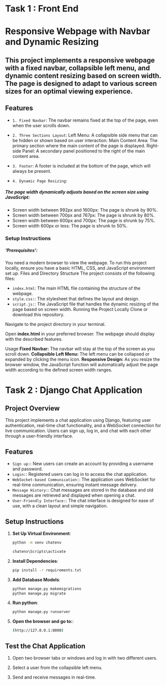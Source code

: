 # Task 1 : Front End
# Responsive Webpage with Navbar and Dynamic Resizing
## This project implements a responsive webpage with a fixed navbar, collapsible left menu, and dynamic content resizing based on screen width. The page is designed to adapt to various screen sizes for an optimal viewing experience.

## Features
- `1. Fixed Navbar`: 
The navbar remains fixed at the top of the page, even when the user scrolls down.

- `2. Three Sections Layout`: 
Left Menu: A collapsible side menu that can be hidden or shown based on user interaction.
Main Content Area: The primary section where the main content of the page is displayed.
Right-side Panel: A secondary panel positioned to the right of the main content area.

- `3. Footer`: 
A footer is included at the bottom of the page, which will always be present.

- `4. Dynamic Page Resizing`: 
##### The page width dynamically adjusts based on the screen size using JavaScript:
- Screen width between 992px and 1600px: The page is shrunk by 90%.
- Screen width between 700px and 767px: The page is shrunk by 80%.
- Screen width between 600px and 700px: The page is shrunk by 75%.
- Screen width 600px or less: The page is shrunk to 50%.
### Setup Instructions
##### 'Prerequisites':
You need a modern browser to view the webpage.
To run this project locally, ensure you have a basic HTML, CSS, and JavaScript environment set up.
Files and Directory Structure
The project consists of the following files:

- `index.html`: The main HTML file containing the structure of the webpage.
- `style.css:`: The stylesheet that defines the layout and design.
- `script.js:`: The JavaScript file that handles the dynamic resizing of the page based on screen width.
Running the Project Locally
Clone or download this repository.

Navigate to the project directory in your terminal.

Open **index.html** in your preferred browser. The webpage should display with the described features.

Usage
**Fixed Navbar:** The navbar will stay at the top of the screen as you scroll down.
**Collapsible Left Menu:** The left menu can be collapsed or expanded by clicking the menu icon.
**Responsive Design:** As you resize the browser window, the JavaScript function will automatically adjust the page width according to the defined screen width ranges.


# Task 2 : Django Chat Application


## Project Overview
This project implements a chat application using Django, featuring user authentication, real-time chat functionality, and a WebSocket connection for live communication. Users can sign up, log in, and chat with each other through a user-friendly interface.

## Features
- `Sign up:`: New users can create an account by providing a username and password.
- `Login:`: Registered users can log in to access the chat application.
- `WebSocket-based Communication:`: The application uses WebSocket for real-time communication, ensuring instant message delivery.
- `Message History:`: Chat messages are stored in the database and old messages are retrieved and displayed when opening a chat.
- `User-Friendly Interface:`: The chat interface is designed for ease of use, with a clean layout and simple navigation.

## Setup Instructions
1. **Set Up Virtual Environment**:
   ```bash
   python -m venv chatenv
   
   chatenv\Scripts\activate

2. **Install Dependencies**:
   ```bash
   pip install -r requirements.txt


3. **Add Database Models**:
   ```bash
   python manage.py makemigrations
   python manage.py migrate


4. **Run python**:
   ```bash
   python manage.py runserver


5. **Open the browser and go to:**:
   ```bash
   (http://127.0.0.1:8000)

## Test the Chat Application

1. Open two browser tabs or windows and log in with two different users.
 
2. Select a user from the collapsible left menu.
   
3. Send and receive messages in real-time.  
 


